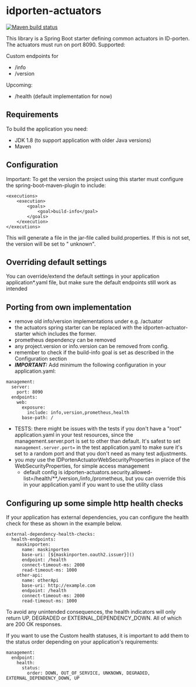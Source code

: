 # idporten-actuators

[![Maven build status](https://github.com/felleslosninger/idporten-actuator-starter/actions/workflows/call-maventests.yml/badge.svg)](https://github.com/felleslosninger/idporten-actuator-starter/actions/workflows/call-maventests.yml)

This library is a Spring Boot starter defining common actuators in ID-porten. The actuators must run on port 8090.
Supported:

Custom endpoints for
* /info
* /version

Upcoming:

* /health (default implementation for now)

## Requirements

To build the application you need:

* JDK 1.8 (to support application with older Java versions)
* Maven

## Configuration

Important: To get the version the project using this starter must configure the spring-boot-maven-plugin to include:

```
<executions>
    <execution>
        <goals>
            <goal>build-info</goal>
        </goals>
    </execution>
</executions>
```

This will generate a file in the jar-file called build.properties. If this is not set, the version will be set to "
unknown".

## Overriding default settings

You can override/extend the default settings in your application application*.yaml file, but make sure the default
endpoints still work as intended

## Porting from own implementation

- remove old info/version implementations under e.g. /actuator
- the actuators spring starter can be replaced with the idporten-actuator-starter which includes the former.
- prometheus dependency can be removed
- any project.version or info.version can be removed from config.
- remember to check if the build-info goal is set as described in the Configuration section
- ***IMPORTANT:*** Add minimum the following configuration in your application.yaml:
```
management:
  server:
    port: 8090
  endpoints:
    web:
      exposure:
        include: info,version,prometheus,health
      base-path: /
```

- TESTS: there might be issues with the tests if you don't have a "root" application.yaml in your test resources, since
  the management.server.port is set to other than default. It's safest to set ```management.server.port=``` in the test
  application.yaml to make sure it's set to a random port and that you don't need as many test adjustments.
- you _may_ use the IDPortenActuatorWebSecurityProperties in place of the WebSecurityProperties, for simple access
  management
    - default config is idporten-actuators.security.allowed-list=/health/**,/version,/info,/prometheus, but you can
      override this in your application.yaml if you want to use the utility class

## Configuring up some simple http health checks

If your application has external dependencies, you can configure the health check for these as shown in the example
below.

```
external-dependency-health-checks:
  health-endpoints:
    maskinporten:
      name: maskinporten
      base-uri: [${maskinporten.oauth2.issuer}]()
      endpoint: /health
      connect-timeout-ms: 2000
      read-timeout-ms: 1000
    other-api:
      name: otherApi
      base-uri: http://example.com
      endpoint: /health
      connect-timeout-ms: 2000
      read-timeout-ms: 1000
```

To avoid any unintended consequences, the health indicators will only return UP, DEGRADED or EXTERNAL_DEPENDENCY_DOWN.
All of which are 200 OK responses.

If you want to use the Custom health statuses, it is important to add them to the status order depending on your
application's requirements:

```
management:
  endpoint:
    health:
      status:
        order: DOWN, OUT_OF_SERVICE, UNKNOWN, DEGRADED, EXTERNAL_DEPENDENCY_DOWN, UP
```